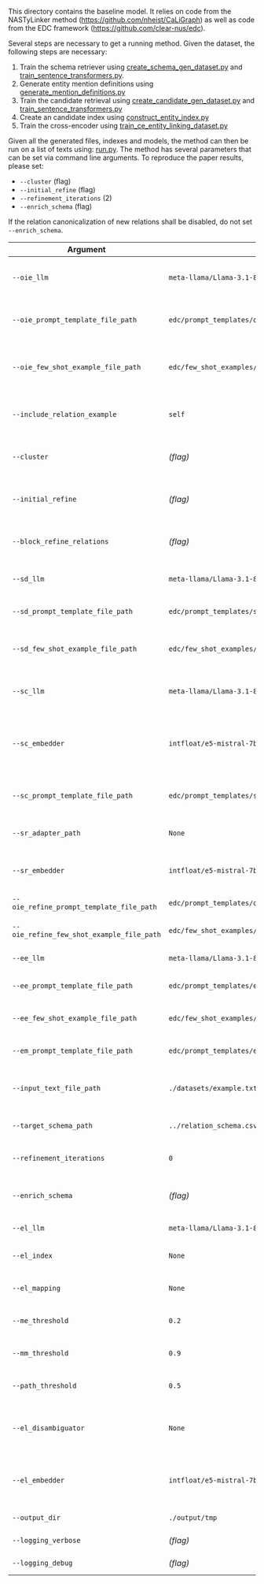 This directory contains the baseline model.
It relies on code from the NASTyLinker method (https://github.com/nheist/CaLiGraph) as well as code from the EDC framework (https://github.com/clear-nus/edc).

Several steps are necessary to get a running method. 
Given the dataset, the following steps are necessary:
1. Train the schema retriever using [create_schema_gen_dataset.py](src%2Fcreate_schema_gen_dataset.py) and [train_sentence_transformers.py](src%2Ftrain_sentence_transformers.py).
2. Generate entity mention definitions using [generate_mention_definitions.py](src%2Fgenerate_mention_definitions.py)
3. Train the candidate retrieval using [create_candidate_gen_dataset.py](src%2Fcreate_candidate_gen_dataset.py) and [train_sentence_transformers.py](src%2Ftrain_sentence_transformers.py)
4. Create an candidate index using [construct_entity_index.py](src%2Fconstruct_entity_index.py)
5. Train the cross-encoder using [train_ce_entity_linking_dataset.py](src%2Ftrain_ce_entity_linking_dataset.py)

Given all the generated files, indexes and models, the method can then be run on a list of texts using:
[run.py](edc%2Frun.py).
The method has several parameters that can be set via command line arguments. To reproduce the paper results, please set:
- `--cluster` (flag)
- `--initial_refine` (flag)
- `--refinement_iterations` (2)
- `--enrich_schema` (flag)

If the relation canonicalization of new relations shall be disabled, do not set `--enrich_schema`. 

| Argument | Default                                                        | Description                                                             |
|---------|----------------------------------------------------------------|-------------------------------------------------------------------------|
| `--oie_llm` | `meta-llama/Llama-3.1-8B-Instruct`                             | LLM used for open information extraction.                               |
| `--oie_prompt_template_file_path` | `edc/prompt_templates/oie_template.txt`                        | Prompt template used for open information extraction.                   |
| `--oie_few_shot_example_file_path` | `edc/few_shot_examples/rebel/oie_few_shot_examples.txt`        | Few-shot examples for open information extraction.                      |
| `--include_relation_example` | `self`                                                         | Whether to include relation examples in the prompt.                     |
| `--cluster` | *(flag)*                                                       | Enable clustering for entity linking (NASTyLinker).                     |
| `--initial_refine` | *(flag)*                                                       | Enable refinement in the first iteration.                               |
| `--block_refine_relations` | *(flag)*                                                       | Do not use refinement hints for the canonicalization.                   |
| `--sd_llm` | `meta-llama/Llama-3.1-8B-Instruct`                             | LLM used for schema definition.                                         |
| `--sd_prompt_template_file_path` | `edc/prompt_templates/sd_template.txt`                         | Prompt template for schema definition.                                  |
| `--sd_few_shot_example_file_path` | `edc/few_shot_examples/rebel/sd_few_shot_examples.txt`         | Few-shot examples for schema definition.                                |
| `--sc_llm` | `meta-llama/Llama-3.1-8B-Instruct`                             | LLM used for schema canonicalization verification.                      |
| `--sc_embedder` | `intfloat/e5-mistral-7b-instruct`                              | Embedder for schema canonicalization (must be a sentence transformer).  |
| `--sc_prompt_template_file_path` | `edc/prompt_templates/sc_template.txt`                         | Prompt template for schema canonicalization verification.               |
| `--sr_adapter_path` | `None`                                                         | Path to schema retriever adapter.                                       |
| `--sr_embedder` | `intfloat/e5-mistral-7b-instruct`                              | Embedding model for schema retriever.                                   |
| `--oie_refine_prompt_template_file_path` | `edc/prompt_templates/oie_r_template.txt`                      | Prompt template for refined OIE.                                        |
| `--oie_refine_few_shot_example_file_path` | `edc/few_shot_examples/rebel/oie_few_shot_refine_examples.txt` | Few-shot examples for refined OIE.                                      |
| `--ee_llm` | `meta-llama/Llama-3.1-8B-Instruct`                             | LLM used for entity extraction.                                         |
| `--ee_prompt_template_file_path` | `edc/prompt_templates/ee_template.txt`                         | Prompt template for entity extraction.                                  |
| `--ee_few_shot_example_file_path` | `edc/few_shot_examples/rebel/ee_few_shot_examples.txt`         | Few-shot examples for entity extraction.                                |
| `--em_prompt_template_file_path` | `edc/prompt_templates/em_template.txt`                         | Prompt template for entity merging.                                     |
| `--input_text_file_path` | `./datasets/example.txt`                                       | File containing input texts for KG extraction (one per line).           |
| `--target_schema_path` | `../relation_schema.csv`                                       | Path to target schema to align to.                                      |
| `--refinement_iterations` | `0`                                                            | Number of refinement iterations.                                        |
| `--enrich_schema` | *(flag)*                                                       | Add un-canonicalizable relations to the schema.                         |
| `--el_llm` | `meta-llama/Llama-3.1-8B-Instruct`                             | LLM used for entity linking.                                            |
| `--el_index` | `None`                                                         | Path to the entity linking index.                                       |
| `--el_mapping` | `None`                                                         | Path to the entity linking mapping.                                     |
| `--me_threshold` | `0.2`                                                          | Threshold for entity merging (me).                                      |
| `--mm_threshold` | `0.9`                                                          | Threshold for entity merging (mm).                                      |
| `--path_threshold` | `0.5`                                                          | Threshold for entity merging via path.                                  |
| `--el_disambiguator` | `None`                                                         | Path to the trained entity linking disambiguator (cross encoder).       |
| `--el_embedder` | `intfloat/e5-mistral-7b-instruct`                              | Embedder used for entity linking. Should be set with the trained model. |
| `--output_dir` | `./output/tmp`                                                 | Output directory.                                                       |
| `--logging_verbose` | *(flag)*                                                       | Set logging level to INFO.                                              |
| `--logging_debug` | *(flag)*                                                       | Set logging level to DEBUG.                                             |
